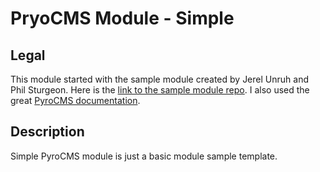 # PryoCMS Module - Simple

## Legal

This module started with the sample module created by Jerel Unruh and Phil Sturgeon. Here is the [link to the sample module repo](https://github.com/pyrocms/sample). I also used the great [PyroCMS documentation](http://docs.pyrocms.com/2.2/manual/).

## Description

Simple PyroCMS module is just a basic module sample template.